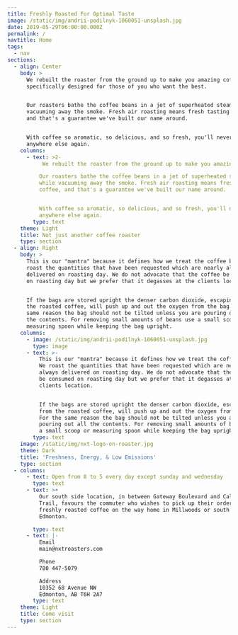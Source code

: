 ```yaml
---
title: Freshly Roasted For Optimal Taste
image: /static/img/andrii-podilnyk-1060051-unsplash.jpg
date: 2019-05-29T06:00:00.000Z
permalink: /
navtitle: Home
tags:
  - nav
sections:
  - align: Center
    body: >
      We rebuilt the roaster from the ground up to make you amazing coffee —
      specifically designed for those of you who want the best.


      Our roasters bathe the coffee beans in a jet of superheated steam while
      vacuuming away the smoke. Fresh air roasting means fresh tasting coffee,
      and that's a guarantee we've built our name around.


      With coffee so aromatic, so delicious, and so fresh, you'll never buy
      anywhere else again.
    columns:
      - text: >2-
           We rebuilt the roaster from the ground up to make you amazing coffee — specifically designed for those of you who want the best.   

          Our roasters bathe the coffee beans in a jet of superheated steam
          while vacuuming away the smoke. Fresh air roasting means fresh tasting
          coffee, and that's a guarantee we've built our name around.  


          With coffee so aromatic, so delicious, and so fresh, you'll never buy
          anywhere else again.
        type: text
    theme: Light
    title: Not just another coffee roaster
    type: section
  - align: Right
    body: >
      This is our "mantra" because it defines how we treat the coffee beans. We
      roast the quantities that have been requested which are nearly always
      delivered on roasting day. We do not advocate that the coffee be consumed
      on roasting day but we prefer that it degasses at the clients location.


      If the bags are stored upright the denser carbon dioxide, escaping from
      the roasted coffee, will push up and out the oxygen from the bag. For the
      same reason the bag should not be tilted unless you are pouring out all
      the contents. For removing small amounts of beans use a small scoop or
      measuring spoon while keeping the bag upright.
    columns:
      - image: /static/img/andrii-podilnyk-1060051-unsplash.jpg
        type: image
      - text: >-
          This is our "mantra" because it defines how we treat the coffee beans.
          We roast the quantities that have been requested which are nearly
          always delivered on roasting day. We do not advocate that the coffee
          be consumed on roasting day but we prefer that it degasses at the
          clients location.  


          If the bags are stored upright the denser carbon dioxide, escaping
          from the roasted coffee, will push up and out the oxygen from the bag.
          For the same reason the bag should not be tilted unless you are
          pouring out all the contents. For removing small amounts of beans use
          a small scoop or measuring spoon while keeping the bag upright.
        type: text
    image: /static/img/nxt-logo-on-roaster.jpg
    theme: Dark
    title: 'Freshness, Energy, & Low Emissions'
    type: section
  - columns:
      - text: Open from 8 to 5 every day except sunday and wednesday
        type: text
      - text: >+
          Our south side location, in between Gateway Boulevard and Calgary
          Trail, favours the commuter who wishes to pick up their order of
          freshly roasted coffee on the way home in Millwoods or south
          Edmonton. 

        type: text
      - text: |-
          Email
          main@nxtroasters.com

          Phone
          780 447-5079

          Address
          10352 68 Avenue NW
          Edmonton, AB T6H 2A7
        type: text
    theme: Light
    title: Come visit
    type: section
---
```


